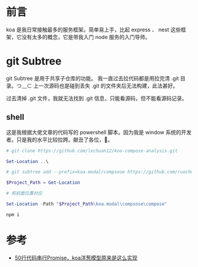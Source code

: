 # 前言
koa 是我日常接触最多的服务框架。简单易上手，比起 express 、 nest 这些框架，它没有太多的概念，它是带我入门 node 服务的入门导师。

# git Subtree

git Subtree 是用于共享子仓库的功能。
我一直过去拉代码都是用拉完清 .git 目录。つ﹏⊂
上一次源码也是碰到丢失 .git 的文件夹后无法构建，此法甚好。

过去清掉 .git  文件，我就无法找到 .git 信息，只能看源码，但不能看源码记录。

## shell

这是我根据大佬文章的代码写的 powershell 脚本。因为我是 window 系统的开发者。只是我的水平比较拉跨。献丑了各位，🤡。

```powershell 
# git clone https://github.com/lxchuan12/koa-compose-analysis.git

Set-Location ..\

# git subtree add --prefix=koa.modal/compsose https://github.com/ruochuan12/koa-compose-analysis.git main

$Project_Path = Get-Location

# 和前面位置对应

Set-Location -Path "$Project_Path\koa.modal\compsose\compose"

npm i
```

# 参考
- [50行代码串行Promise，koa洋葱模型原来是这么实现](https://juejin.cn/post/7005375860509245471)
